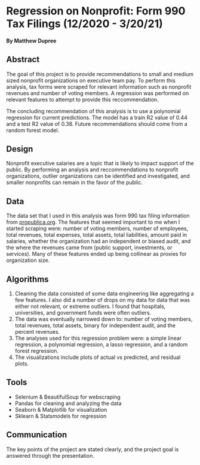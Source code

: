 # Regression on Nonprofit: Form 990 Tax Filings (12/2020 - 3/20/21)
#### By Matthew Dupree

## Abstract

The goal of this project is to provide recommendations to small and medium sized nonprofit organizations on executive team pay.  To perform this analysis, tax forms were scraped for relevant information such as nonprofit revenues and number of voting members.  A regression was performed on relevant features to attempt to provide this reccommendation.

The concluding recommendation of this analysis is to use a polynomial regression for current predictions.  The model has a train R2 value of 0.44 and a test R2 value of 0.38.  Future recommendations should come from a random forest model.


## Design
Nonprofit executive salaries are a topic that is likely to impact support of the public.  By performing an analysis and reccommendations to nonprofit organizations, outlier organizations can be identified and investigated, and smaller nonprofits can remain in the favor of the public.


## Data
The data set that I used in this analysis was form 990 tax filing information from [propublica.org](https://projects.propublica.org/nonprofits).  The features that seemed important to me when I started scraping were: number of voting members, number of employees, total revenues, total expenses, total assets, total liabilities, amount paid in salaries, whether the organization had an independent or biased audit, and the where the revenues came from (public support, investments, or services). Many of these features ended up being collinear as proxies for organization size. 


## Algorithms

1. Cleaning the data consisted of some data engineering like aggregating a few features.  I also did a number of drops on my data for data that was either not relevant, or extreme outliers.  I found that hospitals, universities, and government funds were often outliers.  
2. The data was eventually narrowed down to: number of voting members, total revenues, total assets, binary for independent audit, and the percent revenues. 
3. The analyses used for this regression problem were: a simple linear regression, a polynomial regression, a lasso regression, and a random forest regression.
4. The visualizations include plots of actual vs predicted, and residual plots.

## Tools

- Selenium & BeautifulSoup for webscraping
- Pandas for cleaning and analyzing the data
- Seaborn & Matplotlib for visualization
- Sklearn & Statsmodels for regression

## Communication
The key points of the project are stated clearly, and the project goal is answered through the presentation.
